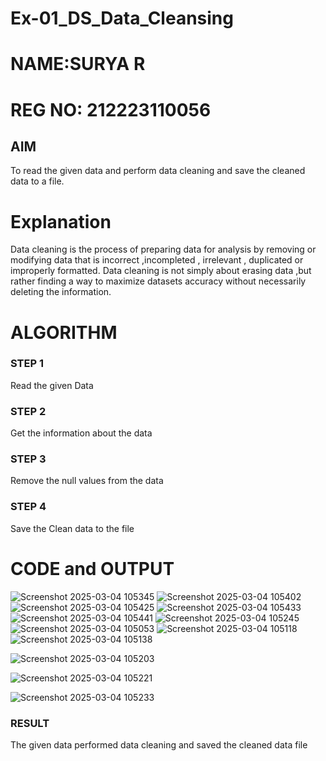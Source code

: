 # Ex-01_DS_Data_Cleansing
# NAME:SURYA R
# REG NO: 212223110056
## AIM
To read the given data and perform data cleaning and save the cleaned data to a file. 

# Explanation
Data cleaning is the process of preparing data for analysis by removing or modifying data that is incorrect ,incompleted , irrelevant , duplicated or improperly formatted. 
Data cleaning is not simply about erasing data ,but rather finding a way to maximize datasets accuracy without necessarily deleting the information. 

# ALGORITHM
### STEP 1
Read the given Data
### STEP 2
Get the information about the data
### STEP 3
Remove the null values from the data
### STEP 4
Save the Clean data to the file

# CODE and OUTPUT
![Screenshot 2025-03-04 105345](https://github.com/user-attachments/assets/2e6d818e-e658-48bd-a0e2-0a0b6b3ba5aa)
![Screenshot 2025-03-04 105402](https://github.com/user-attachments/assets/b604388e-6627-479b-8362-0bebde8c04f2)
![Screenshot 2025-03-04 105425](https://github.com/user-attachments/assets/5a60b9f2-7b96-46b4-9a21-d9d6b2947026)
![Screenshot 2025-03-04 105433](https://github.com/user-attachments/assets/7bd784a5-4900-4f44-9c26-f85209e264b7)
![Screenshot 2025-03-04 105441](https://github.com/user-attachments/assets/35ed4c92-e8ac-4245-9c75-84eafe3a1bc9)
![Screenshot 2025-03-04 105245](https://github.com/user-attachments/assets/c9c5e592-e27d-4795-944c-5ff291fa7632)
![Screenshot 2025-03-04 105053](https://github.com/user-attachments/assets/f2d325fd-c909-4f17-9167-d345d3652da7)
![Screenshot 2025-03-04 105118](https://github.com/user-attachments/assets/d078895c-1933-466e-837a-e71063eb65d9)
![Screenshot 2025-03-04 105138](https://github.com/user-attachments/assets/f0763b97-77b6-44c2-a5cd-f43319f86320)

![Screenshot 2025-03-04 105203](https://github.com/user-attachments/assets/94705e41-6bfb-4531-981e-6702aa9dda92)

![Screenshot 2025-03-04 105221](https://github.com/user-attachments/assets/3749985a-3172-4dd1-bd72-a60825fd5504)

![Screenshot 2025-03-04 105233](https://github.com/user-attachments/assets/aeba0418-ffcd-4870-95c3-d29dfd11f23e)


### RESULT
The given data performed data cleaning and saved the cleaned data file
